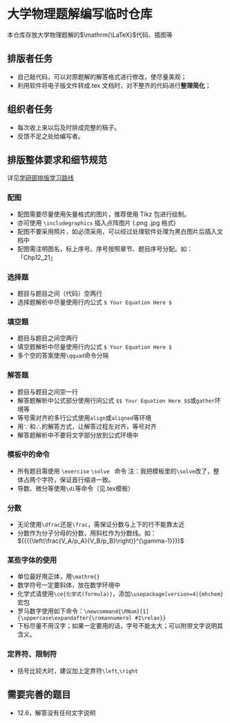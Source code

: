 # 大学物理题解编写临时仓库
本仓库存放大学物理题解的$\mathrm{\LaTeX}$代码、插图等

## 排版者任务
- 自己敲代码，可以对原题解的解答格式进行修改，使尽量美观；
- 利用软件将电子版文件转成.tex 文档时，对不整齐的代码进行**整理简化**；

## 组织者任务
- 每次收上来以后及时排成完整的稿子。
- 反馈不足之处给编写者。

## 排版整体要求和细节规范
详见[学研部排版学习路线](https://qyxf.site/technique/typeset)

### 配图

- 配图需要尽量使用矢量格式的图片，推荐使用 Tikz 包进行绘制。
- 亦可使用 `\includegraphics` 插入点阵图片 (.png .jpg 格式)
- 配图不要采用照片，如必须采用，可以经过处理软件处理为黑白图片后插入文档中
- 配图需注明图名，标上序号。序号按照章节、题目序号分配。如：「Chp12_21」

### 选择题

- 题目与题目之间（代码）空两行
- 选择题解析中尽量使用行内公式 `$ Your Equation Here $`

### 填空题

- 题目与题目之间空两行
- 填空题解析中尽量使用行内公式 `$ Your Equation Here $`
- 多个空的答案使用`\qquad`命令分隔

### 解答题

- 题目与题目之间空一行
- 解答题解析中公式部分使用行间公式 `$$ Your Equation Here $$`或`gather`环境等
- 等号需对齐的多行公式使用`align`或`aligned`等环境
- 用$\because$和$\therefore$的解答方式，让解答过程左对齐，等号对齐
- 解答题解析中不要将文字部分放到公式环境中

### 模板中的命令

- 所有题目需使用 `\exercise` `\solve ` 命令
注：我把模板里的`\solve`改了，整体占两个字符，保证首行缩进一致。
- 导数、微分等使用`\di`等命令（见.tex模板）

### 分数

- 无论使用`\dfrac`还是`\frac`，需保证分数与上下的行不能靠太近
- 分数作为分子分母的分数，用斜杠作为分数线。如：${{{{\left(\frac{V_A/p_A}{V_B/p_B}\right)}^{\gamma-1}}}}$

### 某些字体的使用

- 单位最好用正体，用`\mathrm{}`
- 数学符号一定要斜体，放在数学环境中
- 化学式请使用`\ce{化学式(formula)}`，添加`\usepackage[version=4]{mhchem}`宏包
- 罗马数字使用如下命令：`\newcommand{\RNum}[1]{\uppercase\expandafter{\romannumeral #1\relax}}`
- 下标尽量不用汉字；如果一定要用的话，字号不能太大；可以附带文字说明其含义。

### 定界符、限制符
- 括号比较大时，建议加上定界符`\left`,`\right`

## 需要完善的题目

- 12.6，解答没有任何文字说明

